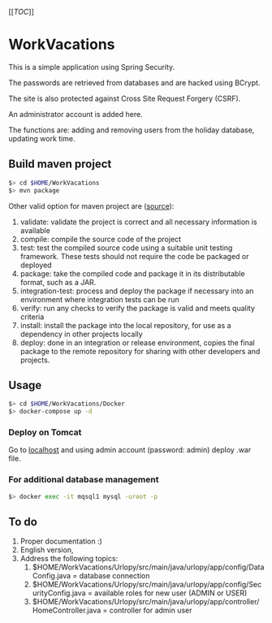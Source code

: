 [[_TOC_]]

# WorkVacations

This is a simple application using Spring Security.

The passwords are retrieved from databases and are hacked using BCrypt.

The site is also protected against Cross Site Request Forgery (CSRF).

An administrator account is added here.

The functions are: adding and removing users from the holiday database, updating work time.

## Build maven project

```bash
$> cd $HOME/WorkVacations
$> mvn package
```

Other valid option for maven project are ([source](https://maven.apache.org/guides/getting-started/maven-in-five-minutes.html)):

1. validate: validate the project is correct and all necessary information is available
1. compile: compile the source code of the project
1. test: test the compiled source code using a suitable unit testing framework. These tests should not require the code be packaged or deployed
1. package: take the compiled code and package it in its distributable format, such as a JAR.
1. integration-test: process and deploy the package if necessary into an environment where integration tests can be run
1. verify: run any checks to verify the package is valid and meets quality criteria
1. install: install the package into the local repository, for use as a dependency in other projects locally
1. deploy: done in an integration or release environment, copies the final package to the remote repository for sharing with other developers and projects.

## Usage

```bash
$> cd $HOME/WorkVacations/Docker
$> docker-compose up -d 
```

### Deploy on Tomcat

Go to [localhost](http://localhost:8080/manager/html/) and using admin account (password: admin) deploy .war file.

### For additional database management

```bash
$> docker exec -it mqsql1 mysql -uroot -p
```

## To do

1. Proper documentation :)
1. English version,
1. Address the following topics:
    1. $HOME/WorkVacations/Urlopy/src/main/java/urlopy/app/config/DataConfig.java = database connection
    1. $HOME/WorkVacations/Urlopy/src/main/java/urlopy/app/config/SecurityConfig.java = available roles for new user (ADMIN or USER)
    1. $HOME/WorkVacations/Urlopy/src/main/java/urlopy/app/controller/HomeController.java = controller for admin user
